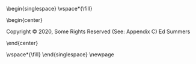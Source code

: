 \begin{singlespace}
\vspace*{\fill}

\begin{center}

Copyright © 2020, Some Rights Reserved (See: Appendix C) Ed Summers

\end{center}

\vspace*{\fill}
\end{singlespace}
\newpage



